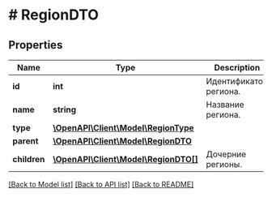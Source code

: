 # # RegionDTO

## Properties

Name | Type | Description | Notes
------------ | ------------- | ------------- | -------------
**id** | **int** | Идентификатор региона. | [optional]
**name** | **string** | Название региона. |
**type** | [**\OpenAPI\Client\Model\RegionType**](RegionType.md) |  |
**parent** | [**\OpenAPI\Client\Model\RegionDTO**](RegionDTO.md) |  | [optional]
**children** | [**\OpenAPI\Client\Model\RegionDTO[]**](RegionDTO.md) | Дочерние регионы. | [optional]

[[Back to Model list]](../../README.md#models) [[Back to API list]](../../README.md#endpoints) [[Back to README]](../../README.md)
